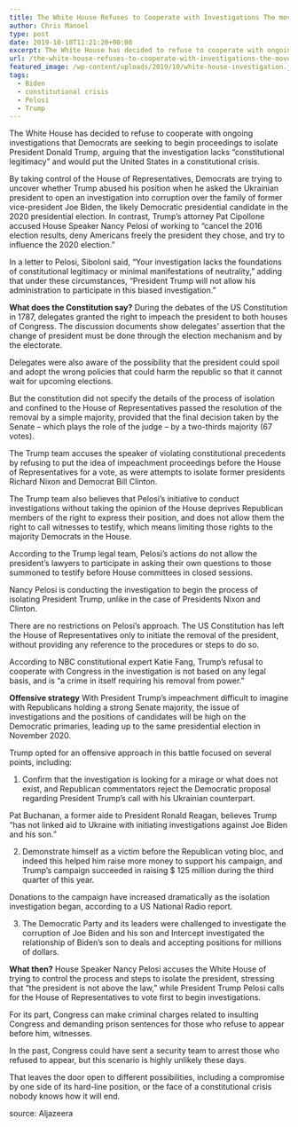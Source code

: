 ```yaml
---
title: The White House Refuses to Cooperate with Investigations The move would put the United States in a constitutional crisis
author: Chris Manoel
type: post
date: 2019-10-10T11:21:20+00:00
excerpt: The White House has decided to refuse to cooperate with ongoing investigations that Democrats are seeking to begin proceedings to isolate President Donald Trump
url: /the-white-house-refuses-to-cooperate-with-investigations-the-move-would-put-the-united-states-in-a-constitutional-crisis/
featured_image: /wp-content/uploads/2019/10/white-house-investigation.jpg
tags:
  - Biden
  - constitutional crisis
  - Pelosi
  - Trump
---
```


  The White House has decided to refuse to cooperate with ongoing investigations that Democrats are seeking to begin proceedings to isolate President Donald Trump, arguing that the investigation lacks &#8220;constitutional legitimacy&#8221; and would put the United States in a constitutional crisis.



  By taking control of the House of Representatives, Democrats are trying to uncover whether Trump abused his position when he asked the Ukrainian president to open an investigation into corruption over the family of former vice-president Joe Biden, the likely Democratic presidential candidate in the 2020 presidential election. In contrast, Trump&#8217;s attorney Pat Cipollone accused House Speaker Nancy Pelosi of working to &#8220;cancel the 2016 election results, deny Americans freely the president they chose, and try to influence the 2020 election.&#8221;



  In a letter to Pelosi, Siboloni said, &#8220;Your investigation lacks the foundations of constitutional legitimacy or minimal manifestations of neutrality,&#8221; adding that under these circumstances, &#8220;President Trump will not allow his administration to participate in this biased investigation.&#8221;



  **What does the Constitution say?** During the debates of the US Constitution in 1787, delegates granted the right to impeach the president to both houses of Congress. The discussion documents show delegates&#8217; assertion that the change of president must be done through the election mechanism and by the electorate.



  Delegates were also aware of the possibility that the president could spoil and adopt the wrong policies that could harm the republic so that it cannot wait for upcoming elections.



  But the constitution did not specify the details of the process of isolation and confined to the House of Representatives passed the resolution of the removal by a simple majority, provided that the final decision taken by the Senate &#8211; which plays the role of the judge &#8211; by a two-thirds majority (67 votes).



  The Trump team accuses the speaker of violating constitutional precedents by refusing to put the idea of ​​impeachment proceedings before the House of Representatives for a vote, as were attempts to isolate former presidents Richard Nixon and Democrat Bill Clinton.



  The Trump team also believes that Pelosi&#8217;s initiative to conduct investigations without taking the opinion of the House deprives Republican members of the right to express their position, and does not allow them the right to call witnesses to testify, which means limiting those rights to the majority Democrats in the House.



  According to the Trump legal team, Pelosi&#8217;s actions do not allow the president&#8217;s lawyers to participate in asking their own questions to those summoned to testify before House committees in closed sessions.



  Nancy Pelosi is conducting the investigation to begin the process of isolating President Trump, unlike in the case of Presidents Nixon and Clinton.



  There are no restrictions on Pelosi&#8217;s approach. The US Constitution has left the House of Representatives only to initiate the removal of the president, without providing any reference to the procedures or steps to do so.



  According to NBC constitutional expert Katie Fang, Trump&#8217;s refusal to cooperate with Congress in the investigation is not based on any legal basis, and is &#8220;a crime in itself requiring his removal from power.&#8221;



  **Offensive strategy** With President Trump&#8217;s impeachment difficult to imagine with Republicans holding a strong Senate majority, the issue of investigations and the positions of candidates will be high on the Democratic primaries, leading up to the same presidential election in November 2020.



  Trump opted for an offensive approach in this battle focused on several points, including:



  1. Confirm that the investigation is looking for a mirage or what does not exist, and Republican commentators reject the Democratic proposal regarding President Trump&#8217;s call with his Ukrainian counterpart.



  Pat Buchanan, a former aide to President Ronald Reagan, believes Trump &#8220;has not linked aid to Ukraine with initiating investigations against Joe Biden and his son.&#8221;



  2. Demonstrate himself as a victim before the Republican voting bloc, and indeed this helped him raise more money to support his campaign, and Trump&#8217;s campaign succeeded in raising $ 125 million during the third quarter of this year.



  Donations to the campaign have increased dramatically as the isolation investigation began, according to a US National Radio report.



  3. The Democratic Party and its leaders were challenged to investigate the corruption of Joe Biden and his son and Intercept investigated the relationship of Biden&#8217;s son to deals and accepting positions for millions of dollars.



  **What then?** House Speaker Nancy Pelosi accuses the White House of trying to control the process and steps to isolate the president, stressing that &#8220;the president is not above the law,&#8221; while President Trump Pelosi calls for the House of Representatives to vote first to begin investigations.



  For its part, Congress can make criminal charges related to insulting Congress and demanding prison sentences for those who refuse to appear before him, witnesses.



  In the past, Congress could have sent a security team to arrest those who refused to appear, but this scenario is highly unlikely these days.



  That leaves the door open to different possibilities, including a compromise by one side of its hard-line position, or the face of a constitutional crisis nobody knows how it will end.



  source: Aljazeera

